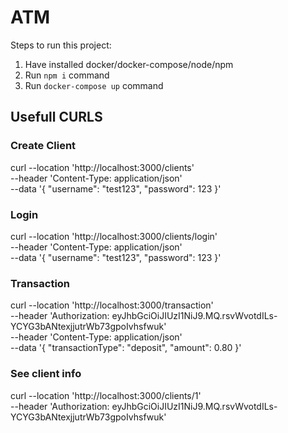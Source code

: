 # ATM

Steps to run this project:

1. Have installed docker/docker-compose/node/npm 
2. Run `npm i` command
3. Run `docker-compose up` command

## Usefull CURLS ##

### Create Client ###

curl --location 'http://localhost:3000/clients' \
--header 'Content-Type: application/json' \
--data '{
    "username": "test123",
    "password": 123
}'

### Login ###

curl --location 'http://localhost:3000/clients/login' \
--header 'Content-Type: application/json' \
--data '{
    "username": "test123",
    "password": 123
}'

### Transaction ###

curl --location 'http://localhost:3000/transaction' \
--header 'Authorization: eyJhbGciOiJIUzI1NiJ9.MQ.rsvWvotdILs-YCYG3bANtexjjutrWb73gpoIvhsfwuk' \
--header 'Content-Type: application/json' \
--data '{
    "transactionType": "deposit", 
    "amount": 0.80
}'

### See client info ###

curl --location 'http://localhost:3000/clients/1' \
--header 'Authorization: eyJhbGciOiJIUzI1NiJ9.MQ.rsvWvotdILs-YCYG3bANtexjjutrWb73gpoIvhsfwuk'

